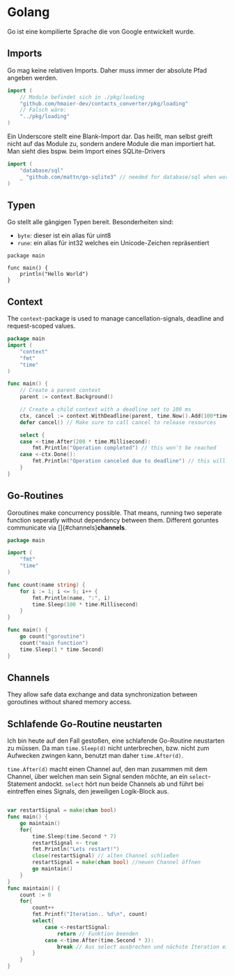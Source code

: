 # Golang 

Go ist eine kompilierte Sprache die von Google entwickelt wurde.

## Imports

Go mag keine relativen Imports. Daher muss immer der absolute Pfad angeben werden.

```go
import (
    // Module befindet sich in ./pkg/loading
	"github.com/hmaier-dev/contacts_converter/pkg/loading"
    // Falsch wäre:
    "../pkg/loading"
)
```

Ein Underscore stellt eine Blank-Import dar. Das heißt, man selbst greift nicht auf das Module zu, sondern andere 
Module die man importiert hat. Man sieht dies bspw. beim Import eines SQLite-Drivers
```go
import (
    "database/sql"
    _ "github.com/mattn/go-sqlite3" // needed for database/sql when working with sqlite3
)
```


## Typen 

Go stellt alle gängigen Typen bereit. Besonderheiten sind:

-   `byte`: dieser ist ein alias für uint8
-   `rune`: ein alias für int32 welches ein Unicode-Zeichen
    repräsentiert

``` 
package main

func main() {
    println("Hello World")
}
```

## Context 

The `context`-package is used to manage cancellation-signals, deadline
and request-scoped values.

``` go
package main
import (
    "context"
    "fmt"
    "time"
)

func main() {
    // Create a parent context
    parent := context.Background()

    // Create a child context with a deadline set to 100 ms 
    ctx, cancel := context.WithDeadline(parent, time.Now().Add(100*time.Millisecond))
    defer cancel() // Make sure to call cancel to release resources

    select {
    case <-time.After(200 * time.Millisecond):
        fmt.Println("Operation completed") // this won't be reached
    case <-ctx.Done():
        fmt.Println("Operation canceled due to deadline") // this will be reached
    }
}
```

## Go-Routines 

Goroutines make concurrency possible. That means, running two seperate
function seperatly without dependency between them. Different goruntes
communicate via []{#channels}**channels**.

``` go
package main

import (
    "fmt"
    "time"
)

func count(name string) {
    for i := 1; i <= 5; i++ {
        fmt.Println(name, ":", i)
        time.Sleep(100 * time.Millisecond)
    }
}

func main() {
    go count("goroutine")
    count("main function")
    time.Sleep(1 * time.Second)
}
```

## Channels 

They allow safe data exchange and data synchronization between
goroutines without shared memory access.

## Schlafende Go-Routine neustarten 

Ich bin heute auf den Fall gestoßen, eine schlafende Go-Routine
neustarten zu müssen. Da man `time.Sleep(d)` nicht unterbrechen, bzw.
nicht zum Aufwecken zwingen kann, benutzt man daher `time.After(d)`.

`time.After(d)` macht einen Channel auf, den man zusammen mit dem
Channel, über welchen man sein Signal senden möchte, an ein
`select`-Statement andockt. `select` hört nun beide Channels ab und
führt bei eintreffen eines Signals, den jeweiligen Logik-Block aus.

``` go

var restartSignal = make(chan bool)
func main() {
    go maintain()
    for{
        time.Sleep(time.Second * 7)
        restartSignal <- true
        fmt.Println("Lets restart!")
        close(restartSignal) // alten Channel schließen
        restartSignal = make(chan bool) //neuen Channel öffnen
        go maintain()
    }
}
func maintain() {
    count := 0
    for{
        count++
        fmt.Printf("Iteration.. %d\n", count)
        select{
            case <-restartSignal:
                return // Funktion beenden
            case <-time.After(time.Second * 3):
                break // Aus select ausbrechen und nächste Iteration einleiten
        }
    }
}

```
